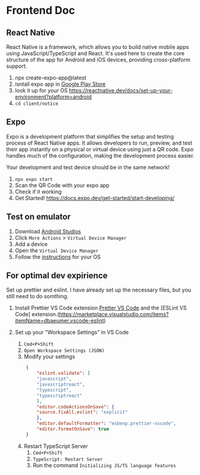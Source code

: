 # Frontend Doc

## React Native

React Native is a framework, which allows you to build native mobile apps using JavaScript/TypeScript and React. It's used here to create the core structure of the app for Android and iOS devices, providing cross-platform support.

1. npx create-expo-app@latest
2. isntall expo app in [Google Play Store](https://play.google.com/store/apps/details?id=host.exp.exponent)
3. look it up for your OS <https://reactnative.dev/docs/set-up-your-environment?platform=android>
4. `cd client/notice`

## Expo

Expo is a development platform that simplifies the setup and testing process of React Native apps. It allows developers to run, preview, and test their app instantly on a physical or virtual device using just a QR code. Expo handles much of the configuration, making the development process easier.

Your development and test device should be in the same network!

1. `npx expo start`
2. Scan the QR Code with your expo app
3. Check if it working
4. Get Started! <https://docs.expo.dev/get-started/start-developing/>

## Test on emulator

1. Download [Android Studios](https://developer.android.com/studio)
2. Click `More Actions` > `Virtual Device Manager`
3. Add a device
4. Open the `Virtual Device Manager`
5. Follow the [instructions](https://docs.expo.dev/workflow/android-studio-emulator/) for your OS

## For optimal dev expirience

Set up prettier and eslint. I have already set up the necessary files, but you still need to do somthing.

1. Install Prettier VS Code extension [Pretter VS Code](https://marketplace.visualstudio.com/items?itemName=esbenp.prettier-vscode) and the [ESLint VS Code] extension.(<https://marketplace.visualstudio.com/items?itemName=dbaeumer.vscode-eslint>)
2. Set up your "Workspace Settings" in VS Code

   1. `Cmd+P+Shift`
   2. `Open Workspace Settings (JSON)`
   3. Modify your settings

   ```JSON
       {
           "eslint.validate": [
           "javascript",
           "javascriptreact",
           "typescript",
           "typescriptreact"
           ],
           "editor.codeActionsOnSave": {
           "source.fixAll.eslint": "explicit"
           },
           "editor.defaultFormatter": "esbenp.prettier-vscode",
           "editor.formatOnSave": true
       }

   ```

   4. Restart TypeScript Server
      1. `Cmd+P+Shift`
      2. `TypeScript: Restart Server`
      3. Run the command `Initializing JS/TS language features`
